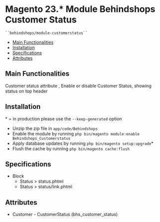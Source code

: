 # Magento 23.* Module Behindshops Customer Status

    ``behindshops/module-customerstatus``

 - [Main Functionalities](#markdown-header-main-functionalities)
 - [Installation](#markdown-header-installation)
 - [Specifications](#markdown-header-specifications)
 - [Attributes](#markdown-header-attributes)


## Main Functionalities
Customer status attribute ,
Enable or disable Customer Status,
showing status on top header

## Installation
\* = in production please use the `--keep-generated` option

 - Unzip the zip file in `app/code/Behindshops`
 - Enable the module by running `php bin/magento module:enable Behindshops_Customerstatus`
 - Apply database updates by running `php bin/magento setup:upgrade`\*
 - Flush the cache by running `php bin/magento cache:flush`

## Specifications


 - Block
	- Status > status.phtml
	- Status > status/link.phtml


## Attributes

 - Customer - CustomerStatus (bhs_customer_status)
